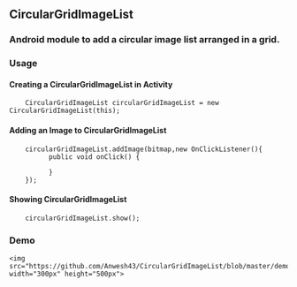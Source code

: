 ## CircularGridImageList

### Android module to add a circular image list arranged in a grid.

### Usage

#### Creating a CircularGridImageList in Activity

```
    CircularGridImageList circularGridImageList = new CircularGridImageList(this);
```

#### Adding an Image to CircularGridImageList

```
    circularGridImageList.addImage(bitmap,new OnClickListener(){
          public void onClick() {

          }
    });
```

#### Showing CircularGridImageList

```
    circularGridImageList.show();
```

### Demo

    <img src="https://github.com/Anwesh43/CircularGridImageList/blob/master/demo/circulargridimagelist.gif" width="300px" height="500px">
